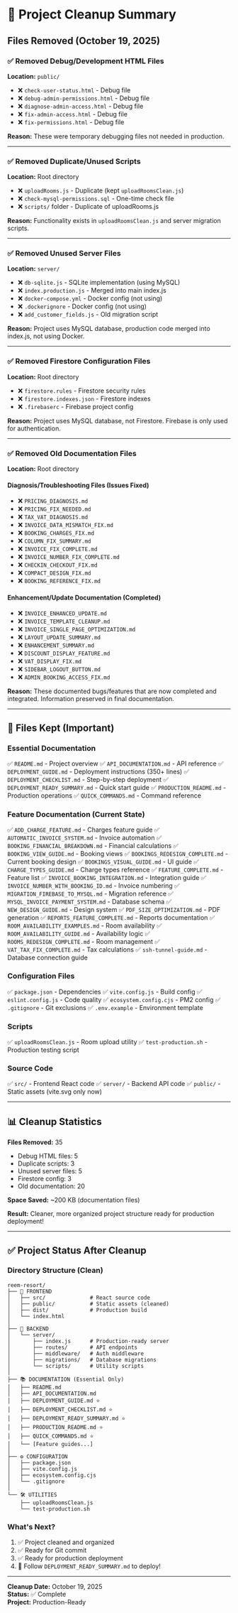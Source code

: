 # 🧹 Project Cleanup Summary

## Files Removed (October 19, 2025)

### ✅ Removed Debug/Development HTML Files
**Location:** `public/`
- ❌ `check-user-status.html` - Debug file
- ❌ `debug-admin-permissions.html` - Debug file
- ❌ `diagnose-admin-access.html` - Debug file
- ❌ `fix-admin-access.html` - Debug file
- ❌ `fix-permissions.html` - Debug file

**Reason:** These were temporary debugging files not needed in production.

---

### ✅ Removed Duplicate/Unused Scripts
**Location:** Root directory
- ❌ `uploadRooms.js` - Duplicate (kept `uploadRoomsClean.js`)
- ❌ `check-mysql-permissions.sql` - One-time check file
- ❌ `scripts/` folder - Duplicate of uploadRooms.js

**Reason:** Functionality exists in `uploadRoomsClean.js` and server migration scripts.

---

### ✅ Removed Unused Server Files
**Location:** `server/`
- ❌ `db-sqlite.js` - SQLite implementation (using MySQL)
- ❌ `index.production.js` - Merged into main index.js
- ❌ `docker-compose.yml` - Docker config (not using)
- ❌ `.dockerignore` - Docker config (not using)
- ❌ `add_customer_fields.js` - Old migration script

**Reason:** Project uses MySQL database, production code merged into index.js, not using Docker.

---

### ✅ Removed Firestore Configuration Files
**Location:** Root directory
- ❌ `firestore.rules` - Firestore security rules
- ❌ `firestore.indexes.json` - Firestore indexes
- ❌ `.firebaserc` - Firebase project config

**Reason:** Project uses MySQL database, not Firestore. Firebase is only used for authentication.

---

### ✅ Removed Old Documentation Files
**Location:** Root directory

#### Diagnosis/Troubleshooting Files (Issues Fixed)
- ❌ `PRICING_DIAGNOSIS.md`
- ❌ `PRICING_FIX_NEEDED.md`
- ❌ `TAX_VAT_DIAGNOSIS.md`
- ❌ `INVOICE_DATA_MISMATCH_FIX.md`
- ❌ `BOOKING_CHARGES_FIX.md`
- ❌ `COLUMN_FIX_SUMMARY.md`
- ❌ `INVOICE_FIX_COMPLETE.md`
- ❌ `INVOICE_NUMBER_FIX_COMPLETE.md`
- ❌ `CHECKIN_CHECKOUT_FIX.md`
- ❌ `COMPACT_DESIGN_FIX.md`
- ❌ `BOOKING_REFERENCE_FIX.md`

#### Enhancement/Update Documentation (Completed)
- ❌ `INVOICE_ENHANCED_UPDATE.md`
- ❌ `INVOICE_TEMPLATE_CLEANUP.md`
- ❌ `INVOICE_SINGLE_PAGE_OPTIMIZATION.md`
- ❌ `LAYOUT_UPDATE_SUMMARY.md`
- ❌ `ENHANCEMENT_SUMMARY.md`
- ❌ `DISCOUNT_DISPLAY_FEATURE.md`
- ❌ `VAT_DISPLAY_FIX.md`
- ❌ `SIDEBAR_LOGOUT_BUTTON.md`
- ❌ `ADMIN_BOOKING_ACCESS_FIX.md`

**Reason:** These documented bugs/features that are now completed and integrated. Information preserved in final documentation.

---

## 📁 Files Kept (Important)

### Essential Documentation
✅ `README.md` - Project overview
✅ `API_DOCUMENTATION.md` - API reference
✅ `DEPLOYMENT_GUIDE.md` - Deployment instructions (350+ lines)
✅ `DEPLOYMENT_CHECKLIST.md` - Step-by-step deployment
✅ `DEPLOYMENT_READY_SUMMARY.md` - Quick start guide
✅ `PRODUCTION_README.md` - Production operations
✅ `QUICK_COMMANDS.md` - Command reference

### Feature Documentation (Current State)
✅ `ADD_CHARGE_FEATURE.md` - Charges feature guide
✅ `AUTOMATIC_INVOICE_SYSTEM.md` - Invoice automation
✅ `BOOKING_FINANCIAL_BREAKDOWN.md` - Financial calculations
✅ `BOOKING_VIEW_GUIDE.md` - Booking views
✅ `BOOKINGS_REDESIGN_COMPLETE.md` - Current booking design
✅ `BOOKINGS_VISUAL_GUIDE.md` - UI guide
✅ `CHARGE_TYPES_GUIDE.md` - Charge types reference
✅ `FEATURE_COMPLETE.md` - Feature list
✅ `INVOICE_BOOKING_INTEGRATION.md` - Integration guide
✅ `INVOICE_NUMBER_WITH_BOOKING_ID.md` - Invoice numbering
✅ `MIGRATION_FIREBASE_TO_MYSQL.md` - Migration reference
✅ `MYSQL_INVOICE_PAYMENT_SYSTEM.md` - Database schema
✅ `NEW_DESIGN_GUIDE.md` - Design system
✅ `PDF_SIZE_OPTIMIZATION.md` - PDF generation
✅ `REPORTS_FEATURE_COMPLETE.md` - Reports documentation
✅ `ROOM_AVAILABILITY_EXAMPLES.md` - Room availability
✅ `ROOM_AVAILABILITY_GUIDE.md` - Availability logic
✅ `ROOMS_REDESIGN_COMPLETE.md` - Room management
✅ `VAT_TAX_FIX_COMPLETE.md` - Tax calculations
✅ `ssh-tunnel-guide.md` - Database connection guide

### Configuration Files
✅ `package.json` - Dependencies
✅ `vite.config.js` - Build config
✅ `eslint.config.js` - Code quality
✅ `ecosystem.config.cjs` - PM2 config
✅ `.gitignore` - Git exclusions
✅ `.env.example` - Environment template

### Scripts
✅ `uploadRoomsClean.js` - Room upload utility
✅ `test-production.sh` - Production testing script

### Source Code
✅ `src/` - Frontend React code
✅ `server/` - Backend API code
✅ `public/` - Static assets (vite.svg only now)

---

## 📊 Cleanup Statistics

**Files Removed:** 35
- Debug HTML files: 5
- Duplicate scripts: 3
- Unused server files: 5
- Firestore config: 3
- Old documentation: 20

**Space Saved:** ~200 KB (documentation files)

**Result:** Cleaner, more organized project structure ready for production deployment!

---

## ✅ Project Status After Cleanup

### Directory Structure (Clean)
```
reem-resort/
├── 📱 FRONTEND
│   ├── src/              # React source code
│   ├── public/           # Static assets (cleaned)
│   ├── dist/             # Production build
│   └── index.html
│
├── 🔧 BACKEND
│   └── server/
│       ├── index.js      # Production-ready server
│       ├── routes/       # API endpoints
│       ├── middleware/   # Auth middleware
│       ├── migrations/   # Database migrations
│       └── scripts/      # Utility scripts
│
├── 📚 DOCUMENTATION (Essential Only)
│   ├── README.md
│   ├── API_DOCUMENTATION.md
│   ├── DEPLOYMENT_GUIDE.md ⭐
│   ├── DEPLOYMENT_CHECKLIST.md ⭐
│   ├── DEPLOYMENT_READY_SUMMARY.md ⭐
│   ├── PRODUCTION_README.md ⭐
│   ├── QUICK_COMMANDS.md ⭐
│   └── [Feature guides...]
│
├── ⚙️ CONFIGURATION
│   ├── package.json
│   ├── vite.config.js
│   ├── ecosystem.config.cjs
│   └── .gitignore
│
└── 🛠️ UTILITIES
    ├── uploadRoomsClean.js
    └── test-production.sh
```

### What's Next?
1. ✅ Project cleaned and organized
2. ✅ Ready for Git commit
3. ✅ Ready for production deployment
4. 🚀 Follow `DEPLOYMENT_READY_SUMMARY.md` to deploy!

---

**Cleanup Date:** October 19, 2025  
**Status:** ✅ Complete  
**Project:** Production-Ready
